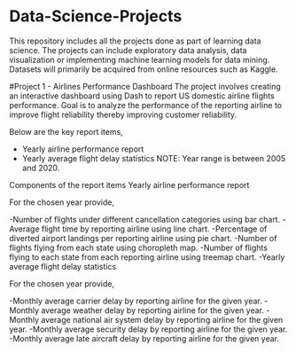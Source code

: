 # Data-Science-Projects
This repository includes all the projects done as part of learning data science. 
The projects can include exploratory data analysis, data visualization or implementing machine learning models for data mining. 
Datasets will primarily be acquired from online resources such as Kaggle.


#Project 1 - Airlines Performance Dashboard
The project involves creating an interactive dashboard using Dash to report US domestic airline flights performance. Goal is to analyze the performance of the reporting airline to improve flight reliability thereby improving customer reliability.

Below are the key report items,

- Yearly airline performance report 
- Yearly average flight delay statistics
NOTE: Year range is between 2005 and 2020.

Components of the report items
Yearly airline performance report

For the chosen year provide,

-Number of flights under different cancellation categories using bar chart.
-Average flight time by reporting airline using line chart.
-Percentage of diverted airport landings per reporting airline using pie chart.
-Number of flights flying from each state using choropleth map.
-Number of flights flying to each state from each reporting airline using treemap chart.
-Yearly average flight delay statistics

For the chosen year provide,

-Monthly average carrier delay by reporting airline for the given year.
-Monthly average weather delay by reporting airline for the given year.
-Monthly average national air system delay by reporting airline for the given year.
-Monthly average security delay by reporting airline for the given year.
-Monthly average late aircraft delay by reporting airline for the given year.


